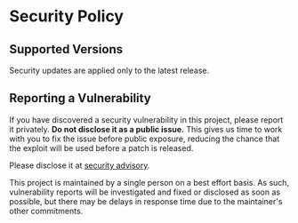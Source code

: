# Security Policy

## Supported Versions

Security updates are applied only to the latest release.

## Reporting a Vulnerability

If you have discovered a security vulnerability in this project, please report it privately. **Do not disclose it as a public issue.** This gives us time to work with you to fix the issue before public exposure, reducing the chance that the exploit will be used before a patch is released.

Please disclose it at [security advisory](https://github.com/tkem/fsmlite/security/advisories/new).

This project is maintained by a single person on a best effort basis. As such, vulnerability reports will be investigated and fixed or disclosed as soon as possible, but there may be delays in response time due to the maintainer's other commitments.
